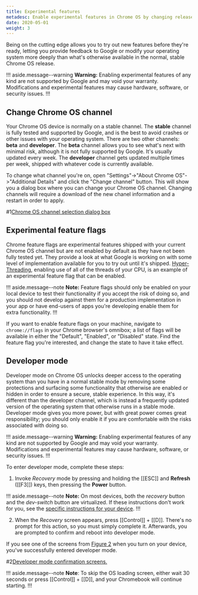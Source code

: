 ```yaml
---
title: Experimental features
metadesc: Enable experimental features in Chrome OS by changing releases, toggling flags, or enabling developer mode.
date: 2020-05-01
weight: 3
---
```


Being on the cutting edge allows you to try out new features before they're ready, letting you provide feedback to Google or modify your operating system more deeply than what's otherwise available in the normal, stable Chrome OS release.

!!! aside.message--warning
**Warning:** Enabling experimental features of any kind are not supported by Google and may void your warranty. Modifications and experimental features may cause hardware, software, or security issues.
!!!

## Change Chrome OS channel

Your Chrome OS device is normally on a stable channel. The **stable** channel is fully tested and supported by Google, and is the best to avoid crashes or other issues with your operating system. There are two other channels: **beta** and **developer**. The **beta** channel allows you to see what's next with minimal risk, although it is not fully supported by Google. It's usually updated every week. The **developer** channel gets updated multiple times per week, shipped with whatever code is currently available.

To change what channel you're on, open "Settings"->"About Chrome OS"->"Additional Details" and click the "Change channel" button. This will show you a dialog box where you can change your Chrome OS channel. Changing channels will require a download of the new chanel information and a restart in order to apply.

#1[Chrome OS channel selection dialog box](/images/productivity/change-channels.png)

## Experimental feature flags

Chrome feature flags are experimental features shipped with your current Chrome OS channel but are not enabled by default as they have not been fully tested yet. They provide a look at what Google is working on with some level of implementation available for you to try out until it's shipped. [Hyper-Threading](https://support.google.com/chromebook/answer/9340236), enabling use of all of the threads of your CPU, is an example of an experimental feature flag that can be enabled.

!!! aside.message--note
**Note:** Feature flags should only be enabled on your local device to test their functionality if you accept the risk of doing so, and you should not develop against them for a production implementation in your app or have end-users of apps you're developing enable them for extra functionality.
!!!

If you want to enable feature flags on your machine, navigate to `chrome://flags` in your Chrome browser's omnibox; a list of flags will be available in either the "Default", "Enabled", or "Disabled" state. Find the feature flag you're interested, and change the state to have it take effect.

## Developer mode

Developer mode on Chrome OS unlocks deeper access to the operating system than you have in a normal stable mode by removing some protections and surfacing some functionality that otherwise are enabled or hidden in order to ensure a secure, stable experience. In this way, it's different than the developer channel, which is instead a frequently updated version of the operating system that otherwise runs in a stable mode. Developer mode gives you more power, but with great power comes great responsibility; you should only enable it if you are comfortable with the risks associated with doing so.

!!! aside.message--warning
**Warning:** Enabling experimental features of any kind are not supported by Google and may void your warranty. Modifications and experimental features may cause hardware, software, or security issues.
!!!

To enter developer mode, complete these steps:

1.  Invoke _Recovery_ mode by pressing and holding the [[ESC]] and **Refresh** ([[F3]]) keys, then pressing the **Power** button.

!!! aside.message--note
**Note:** On most devices, both the _recovery_ button and the _dev-switch_ button are virtualized. If these instructions don't work for you, see the [specific instructions for your device](https://www.chromium.org/chromium-os/developer-information-for-chrome-os-devices).
!!!

2.  When the _Recovery_ screen appears, press [[Control]] + [[D]]. There's no prompt for this action, so you must simply complete it. Afterwards, you are prompted to confirm and reboot into developer mode.

If you see one of the screens from [Figure 2](#figure-2) when you turn on your device, you've successfully entered developer mode.

#2[Developer mode confirmation screens.](/images/android/dev-mode/verification.jpg)

!!! aside.message--note
**Note**: To skip the OS loading screen, either wait 30 seconds or press [[Control]] + [[D]], and your Chromebook will continue starting.
!!!
